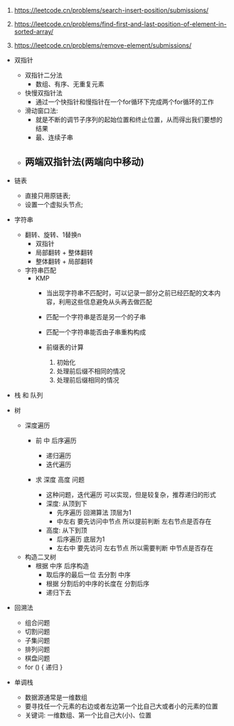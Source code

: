 1. https://leetcode.cn/problems/search-insert-position/submissions/
2. https://leetcode.cn/problems/find-first-and-last-position-of-element-in-sorted-array/

3. https://leetcode.cn/problems/remove-element/submissions/




- 双指针
  - 双指针二分法
    - 数组、有序、无重复元素
  - 快慢双指针法
    - 通过一个快指针和慢指针在一个for循环下完成两个for循环的工作
  - 滑动窗口法:
    - 就是不断的调节子序列的起始位置和终止位置，从而得出我们要想的结果
    - 最、连续子串
  - 两端双指针法(两端向中移动)
    - 

- 链表
  - 直接只用原链表;
  - 设置一个虚拟头节点;

- 字符串
  - 翻转、旋转、1替换n
    - 双指针
    - 局部翻转 + 整体翻转
    - 整体翻转 + 局部翻转
  - 字符串匹配
    - KMP
      - 当出现字符串不匹配时，可以记录一部分之前已经匹配的文本内容，利用这些信息避免从头再去做匹配
      - 匹配一个字符串是否是另一个的子串
      - 匹配一个字符串能否由子串重构构成

      - 前缀表的计算
        1. 初始化
        2. 处理前后缀不相同的情况
        3. 处理前后缀相同的情况
- 栈 和 队列
- 树
  - 深度遍历
    - 前 中 后序遍历
      - 递归遍历
      - 迭代遍历

    - 求 深度 高度 问题
      - 这种问题，迭代遍历 可以实现，但是较复杂，推荐递归的形式
      - 深度: 从顶到下
        - 先序遍历 回溯算法 顶层为1
        - 中左右 要先访问中节点 所以提前判断 左右节点是否存在
      - 高度: 从下到顶
        - 后序遍历 底层为1
        - 左右中 要先访问 左右节点 所以需要判断 中节点是否存在
  - 构造二叉树
    - 根据 中序 后序构造
      - 取后序的最后一位 去分割 中序
      - 根据 分割后的中序的长度在 分割后序
      - 递归下去

- 回溯法
  - 组合问题
  - 切割问题
  - 子集问题
  - 排列问题
  - 棋盘问题
  - for () {
    递归
  }

- 单调栈
  - 数据源通常是一维数组
  - 要寻找任一个元素的右边或者左边第一个比自己大或者小的元素的位置
  - 关键词: 一维数组、第一个比自己大(小)、位置